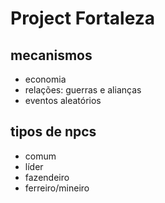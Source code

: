 # Project Fortaleza

## mecanismos

- economia
- relações: guerras e alianças
- eventos aleatórios

## tipos de npcs

- comum
- líder
- fazendeiro
- ferreiro/mineiro
